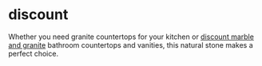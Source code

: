 # discount
Whether you need granite countertops for your kitchen or [discount marble and granite](https://www.vmcmarbleandgranite.com/) bathroom countertops and vanities, this natural stone makes a perfect choice.
